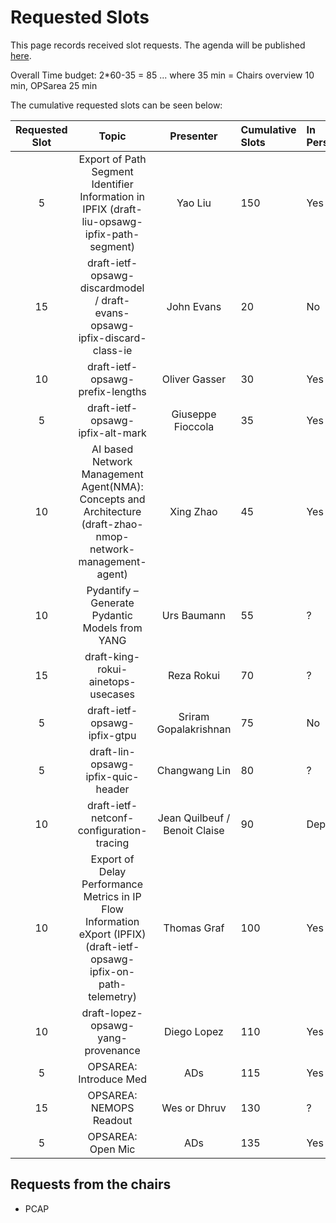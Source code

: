 # Requested Slots

This page records received slot requests. The agenda will be published [here](https://github.com/IETF-OPSAWG-WG/IETF-Meetings/blob/main/122/agenda.md).

Overall Time budget: 2*60-35 = 85 ... where 35 min = Chairs overview 10 min, OPSarea 25 min

The cumulative requested slots can be seen below:

| Requested Slot          | Topic              |  Presenter | Cumulative Slots   | In Person?   | Adopted?  | Discussed? | Granted Status|
|:-------------:|:-----------------:|:-----:|:----------------|:--------|:--------|:--------|:--------|
| 5  | Export of Path Segment Identifier Information in IPFIX (draft-liu-opsawg-ipfix-path-segment) | Yao Liu | 150  | Yes | No | Yes | - |
| 15 | draft-ietf-opsawg-discardmodel / draft-evans-opsawg-ipfix-discard-class-ie  | John Evans | 20  | No  | Yes | Yes  | Yes |
| 10 | draft-ietf-opsawg-prefix-lengths | Oliver Gasser | 30  | Yes  | Yes | Yes  | Yes |
| 5 | draft-ietf-opsawg-ipfix-alt-mark | Giuseppe Fioccola | 35  | Yes | Yes | Yes  | Yes |
| 10 | AI based Network Management Agent(NMA): Concepts and Architecture (draft-zhao-nmop-network-management-agent)  | Xing Zhao | 45  | Yes  | No | No  | |
| 10 | Pydantify – Generate Pydantic Models from YANG  | Urs Baumann | 55  | ?  | No | No  | |
| 15 | draft-king-rokui-ainetops-usecases  | Reza Rokui | 70  | ?  | No | No  |  |
| 5 | draft-ietf-opsawg-ipfix-gtpu  | Sriram Gopalakrishnan | 75  | No  | Yes | Yes  | Yes |
| 5 | draft-lin-opsawg-ipfix-quic-header  | Changwang Lin | 80  | ?  | No | No |  |
| 10 | draft-ietf-netconf-configuration-tracing  | Jean Quilbeuf / Benoit Claise | 90  | Depends   | Yes | Yes | Yes |
| 10 | Export of Delay Performance Metrics in IP Flow Information eXport (IPFIX) (draft-ietf-opsawg-ipfix-on-path-telemetry) | Thomas Graf | 100 | Yes | Yes | Yes | Yes |
| 10 |  draft-lopez-opsawg-yang-provenance | Diego Lopez | 110 | Yes | No | Yes | Yes |
| 5 | OPSAREA: Introduce Med | ADs | 115 | Yes | N/A | Yes | Yes |
| 15 | OPSAREA: NEMOPS Readout  | Wes or Dhruv | 130  | ?   | N/A | Yes | Yes |
| 5 | OPSAREA: Open Mic | ADs | 135 | Yes | N/A | Yes | Yes |

## Requests from the chairs

* PCAP
